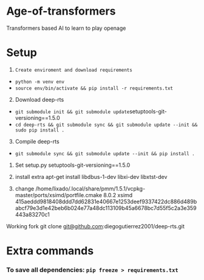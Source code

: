# Age-of-transformers
Transformers based AI to learn to play openage

# Setup
1.     Create enviroment and download requirements
 - `python -m venv env`
 - `source env/bin/activate && pip install -r requirements.txt` 

2.    Download deep-rts
 - `git submodule init && git submodule update`setuptools-git-versioning==1.5.0
 - `cd deep-rts && git submodule sync && git submodule update --init && sudo pip install .`

3.    Compile deep-rts
 - `git submodule sync && git submodule update --init && pip install .`



1. Set setup.py
setuptools-git-versioning==1.5.0

2. install extra
apt-get install libdbus-1-dev libxi-dev libxtst-dev

3. change /home/lixado/.local/share/pmm/1.5.1/vcpkg-master/ports/xsimd/portfile.cmake
8.0.2 xsimd
415aeddd9818408ddd7dd62831e40667e1253deef9337422dc886d489babcf79e3d1e42beb6b024e77a48dc113109b45a6678bc7d55f5c2a3e359443a83270c1





Working fork
git clone git@github.com:diegogutierrez2001/deep-rts.git


# Extra commands

### To save all dependencies: `pip freeze > requirements.txt`
